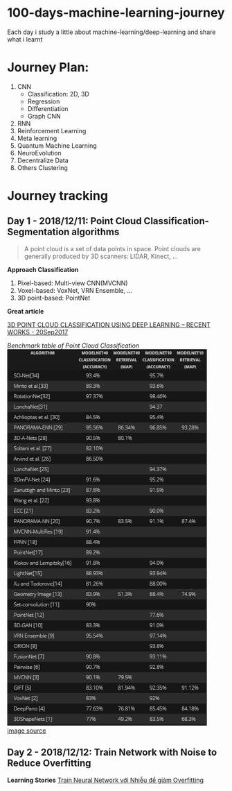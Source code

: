 # 100-days-machine-learning-journey
Each day i study a little about machine-learning/deep-learning and share what i learnt

# Journey Plan:
1. CNN
    - Classification: 2D, 3D
    - Regression
    - Differentiation
    - Graph CNN
1. RNN
1. Reinforcement Learning
1. Meta learning
1. Quantum Machine Learning
1. NeuroEvolution
1. Decentralize Data
1. Others
    Clustering

# Journey tracking

## Day 1 - 2018/12/11: Point Cloud Classification-Segmentation algorithms

> A point cloud is a set of data points in space. 
Point clouds are generally produced by 3D scanners: LIDAR, Kinect, ...

**Approach Classification**
1. Pixel-based: Multi-view CNN(MVCNN)
2. Voxel-based: VoxNet, VRN Ensemble, ...
3. 3D point-based: PointNet

**Great article**

[3D POINT CLOUD CLASSIFICATION USING DEEP LEARNING – RECENT WORKS - 20Sep2017](http://www.itzikbs.com/3d-point-cloud-classification-using-deep-learning)

*Benchmark table of Point Cloud Classification*
![](./figures/1_algorithm-benchmarks.PNG)
[image source](http://blog.ruofeidu.com/summary-pointnet-pointnet-and-pu-net/)

## Day 2 - 2018/12/12: Train Network with Noise to Reduce Overfitting

**Learning Stories** [Train Neural Network với Nhiễu để giảm Overfitting](https://medium.com/@minhnc.edu.tw/train-neural-network-v%E1%BB%9Bi-nhi%E1%BB%85u-%C4%91%E1%BB%83-gi%E1%BA%A3m-overfitting-dfb8984e9eeb)
